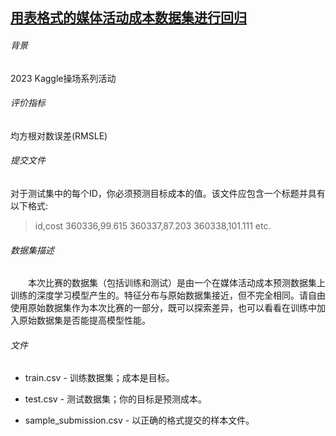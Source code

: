 ## [用表格式的媒体活动成本数据集进行回归](https://www.kaggle.com/competitions/playground-series-s3e11/overview)

###### 背景
2023 Kaggle操场系列活动

###### 评价指标

均方根对数误差(RMSLE)

###### 提交文件

对于测试集中的每个ID，你必须预测目标成本的值。该文件应包含一个标题并具有以下格式:

>id,cost
360336,99.615
360337,87.203
360338,101.111
etc.

###### 数据集描述

&emsp;&emsp;本次比赛的数据集（包括训练和测试）是由一个在媒体活动成本预测数据集上训练的深度学习模型产生的。特征分布与原始数据集接近，但不完全相同。请自由使用原始数据集作为本次比赛的一部分，既可以探索差异，也可以看看在训练中加入原始数据集是否能提高模型性能。

###### 文件

- train.csv - 训练数据集；成本是目标。

- test.csv - 测试数据集；你的目标是预测成本。

- sample_submission.csv - 以正确的格式提交的样本文件。

